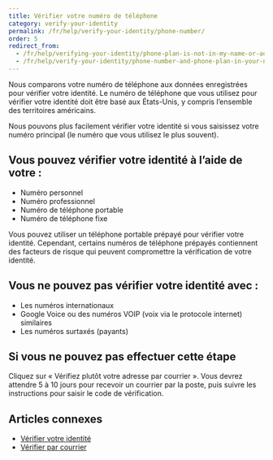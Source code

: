 ```yaml
---
title: Vérifier votre numéro de téléphone
category: verify-your-identity
permalink: /fr/help/verify-your-identity/phone-number/
order: 5
redirect_from:
  - /fr/help/verifying-your-identity/phone-plan-is-not-in-my-name-or-address/
  - /fr/help/verify-your-identity/phone-number-and-phone-plan-in-your-name/
---
```

Nous comparons votre numéro de téléphone aux données enregistrées pour vérifier votre identité. Le numéro de téléphone que vous utilisez pour vérifier votre identité doit être basé aux États-Unis, y compris l’ensemble des territoires américains.

Nous pouvons plus facilement vérifier votre identité si vous saisissez votre numéro principal (le numéro que vous utilisez le plus souvent).

## Vous pouvez vérifier votre identité à l’aide de votre :
- Numéro personnel
- Numéro professionnel
- Numéro de téléphone portable
- Numéro de téléphone fixe

Vous pouvez utiliser un téléphone portable prépayé pour vérifier votre identité. Cependant, certains numéros de téléphone prépayés contiennent des facteurs de risque qui peuvent compromettre la vérification de votre identité.

## Vous ne pouvez pas vérifier votre identité avec :
- Les numéros internationaux
- Google Voice ou des numéros VOIP (voix via le protocole internet) similaires
- Les numéros surtaxés (payants)

## Si vous ne pouvez pas effectuer cette étape

Cliquez sur « Vérifiez plutôt votre adresse par courrier ». Vous devrez attendre 5 à 10 jours pour recevoir un courrier par la poste, puis suivre les instructions pour saisir le code de vérification.

## Articles connexes

* [Vérifier votre identité](/fr/help/verify-your-identity/how-to-verify-your-identity/)
* [Vérifier par courrier](/fr/help/verify-your-identity/verify-your-address-by-mail/)

